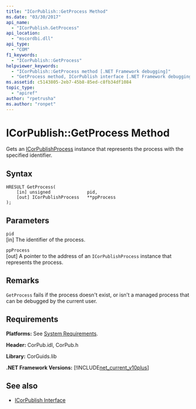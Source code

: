 ```yaml
---
title: "ICorPublish::GetProcess Method"
ms.date: "03/30/2017"
api_name: 
  - "ICorPublish.GetProcess"
api_location: 
  - "mscordbi.dll"
api_type: 
  - "COM"
f1_keywords: 
  - "ICorPublish::GetProcess"
helpviewer_keywords: 
  - "ICorPublish::GetProcess method [.NET Framework debugging]"
  - "GetProcess method, ICorPublish interface [.NET Framework debugging]"
ms.assetid: c5143805-2eb7-45b8-85ed-c8fb34df1084
topic_type: 
  - "apiref"
author: "rpetrusha"
ms.author: "ronpet"
---
```

# ICorPublish::GetProcess Method
Gets an [ICorPublishProcess](../../../../docs/framework/unmanaged-api/debugging/icorpublishprocess-interface.md) instance that represents the process with the specified identifier.  
  
## Syntax  
  
```  
HRESULT GetProcess(  
    [in] unsigned              pid,   
    [out] ICorPublishProcess   **ppProcess  
);  
```  
  
## Parameters  
 `pid`  
 [in] The identifier of the process.  
  
 `ppProcess`  
 [out] A pointer to the address of an `ICorPublishProcess` instance that represents the process.  
  
## Remarks  
 `GetProcess` fails if the process doesn't exist, or isn't a managed process that can be debugged by the current user.  
  
## Requirements  
 **Platforms:** See [System Requirements](../../../../docs/framework/get-started/system-requirements.md).  
  
 **Header:** CorPub.idl, CorPub.h  
  
 **Library:** CorGuids.lib  
  
 **.NET Framework Versions:** [!INCLUDE[net_current_v10plus](../../../../includes/net-current-v10plus-md.md)]  
  
## See also
- [ICorPublish Interface](../../../../docs/framework/unmanaged-api/debugging/icorpublish-interface.md)

